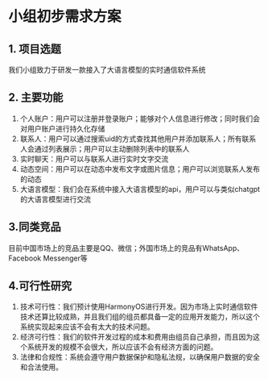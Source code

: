 # 小组初步需求方案

## 1. 项目选题
我们小组致力于研发一款接入了大语言模型的实时通信软件系统

## 2. 主要功能

1. 个人账户：用户可以注册并登录账户；能够对个人信息进行修改；同时我们会对用户账户进行持久化存储
2. 联系人：用户可以通过搜索uid的方式查找其他用户并添加联系人；所有联系人会通过列表展示；用户可以主动删除列表中的联系人
3. 实时聊天：用户可以与联系人进行实时文字交流
4. 动态空间：用户可以在动态中发布文字或图片信息；用户可以浏览联系人发布的动态
5. 大语言模型：我们会在系统中接入大语言模型的api，用户可以与类似chatgpt的大语言模型进行交流

## 3.同类竞品

目前中国市场上的竞品主要是QQ、微信；外国市场上的竞品有WhatsApp、Facebook Messenger等

## 4.可行性研究

1. 技术可行性：我们预计使用HarmonyOS进行开发。因为市场上实时通信软件技术还算比较成熟，并且我们组的组员都具备一定的应用开发能力，所以这个系统实现起来应该不会有太大的技术问题。
2. 经济可行性：我们的软件开发过程的成本和费用由组员自己承担，而且因为这个系统开发的规模不会很大，所以应该不会有经济方面的问题。
3. 法律和合规性：系统会遵守用户数据保护和隐私法规，以确保用户数据的安全和合法使用。